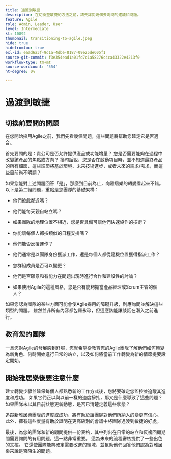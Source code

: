 ```yaml
---
title: 過渡到敏捷
description: 在切換至敏捷的方法之前，請先詳閱幾個要詢問的建議和問題。
feature: Agile
role: Admin, Leader, User
level: Intermediate
kt: 10892
thumbnail: transitioning-to-agile.jpeg
hide: true
hidefromtoc: true
exl-id: eaad6a3f-9d1a-4dbe-8187-09e25de605f1
source-git-commit: f3e354ead1a01fd7c1a58276c4ca43322e4213f0
workflow-type: tm+mt
source-wordcount: '554'
ht-degree: 0%

---
```


# 過渡到敏捷

## 切換前要問的問題

在您開始採用Agile之前，我們先看幾個問題，這些問題將幫助您確定它是否適合。

首先要問的是：貴公司是否允許提供產品或功能增量？ 您是否需要能夠在過程中改變該產品的焦點或方向？ 換句話說，您是否在啟動項目時，並不知道最終產品的所有細節，這些細節將基於環境、未來技術進步，或者未來的需求/需求，而這些目前尚不明顯？

如果您能對上述問題回答「是」，那麼到目前為止，向雅居樂的轉變看起來不錯。 以下是第二組問題，重點是您團隊的基礎架構：

* 他們彼此鄰近嗎？

* 他們能每天親自站立嗎？

* 如果團隊的地理位置不相近，您是否具備可讓他們快速協作的技術？

* 你能讓每個人都按類似的日程安排嗎？

* 他們能否反覆運作？

* 他們通常是以團隊身份獲派工作，還是每個人都從隨機位置獲得指派工作？

* 您群組成員是否可以變更？

* 他們是否願意和有能力在問題出現時進行合作和建設性的討論？

* 如果使用Agile的這種風格，您是否有能夠擔當產品經理或Scrum主管的個人？


如果您認為團隊的某些方面可能會使Agile採用的障礙升級，則應詢問並解決這些類型的問題。 雖然並非所有內容都包羅永珍，但這應該能讓談話在潛入之前進行。


## 教育您的團隊

一旦您對Agile的發展感到舒服，您就希望從教育您的Agile團隊了解他們如何轉變為新角色、何時開始進行日常的站立，以及如何將當前工作轉變為新的情節提要設定開始。


## 開始雅居樂後要注意什麼

建立轉變步驟並確保每個人都熟悉新的工作方式後，您將要確定您監控並追蹤其進度和成功。 如果它們正以與以前一樣的速度掙扎，那又是什麼導致了這些問題？ 如果團隊未以其目前狀態更新動態，是否已清楚定義這些狀態？

追蹤新雅居樂團隊的進度或成功，將有助於讓團隊對他們所納入的變更有信心。 此外，擁有這些度量有助於證明在更高級別的會議中將團隊過渡到敏捷的好處。

最後，為您的團隊和新的顧問提供一份表格，其中列出在日常的站立和反複回顧期間需要詢問的有用問題，這一點非常重要。 這為未來的流程審核提供了一些出色的文檔。 它還使團隊能夠確定需要改進的領域，並幫助他們回答他們認為對雅居樂來說是否陌生的問題。
